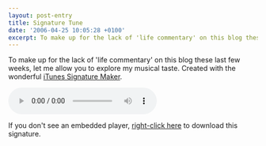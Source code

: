 ```yaml
---
layout: post-entry
title: Signature Tune
date: '2006-04-25 10:05:28 +0100'
excerpt: To make up for the lack of 'life commentary' on this blog these last few weeks, let me allow you to explore my musical taste.
---
```

To make up for the lack of 'life commentary' on this blog these last few weeks, let me allow you to explore my musical taste. Created with the wonderful [iTunes Signature Maker](http://www.jasonfreeman.net/itsm/).

<audio controls autobuffer preload> 
  <source src="/assets/images/2006/04/signature.mp3" type="audio/mpeg"/>
  <source src="/assets/images/2006/04/signature.oga" type="audio/ogg"/>
</audio>

If you don't see an embedded player, <a href="/assets/2006/04/signature.mp3" download>right-click here</a> to download this signature.
